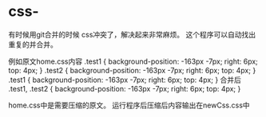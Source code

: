 css-
====

有时候用git合并的时候 css冲突了，解决起来非常麻烦。  这个程序可以自动找出重复的并合并。

例如原文home.css内容
.test1 {
  background-position: -163px -7px;
  right: 6px;
  top: 4px;
}
.test2 {
  background-position: -163px -7px;
  right: 6px;
  top: 4px;
}
.test1 {
  background-position: -163px -7px;
  right: 6px;
  top: 4px;
}
合并后
.test1, .test2 {
    background-position: -163px -7px;
    right: 6px;
    top: 4px;
}

home.css中是需要压缩的原文。  运行程序后压缩后内容输出在newCss.css中
